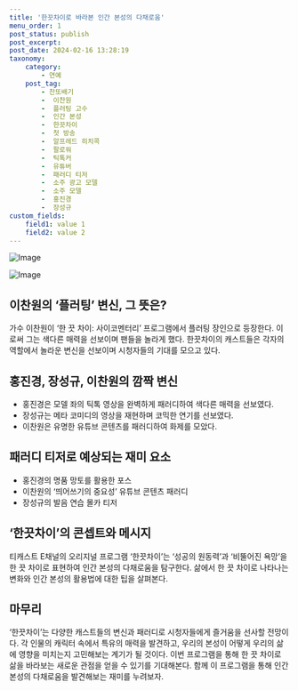 ```yaml
---
title: '한끗차이로 바라본 인간 본성의 다채로움'
menu_order: 1
post_status: publish
post_excerpt: 
post_date: 2024-02-16 13:28:19
taxonomy:
    category:
        - 연예
    post_tag:
        - 찬또배기
        -  이찬원
        -  플러팅 고수
        -  인간 본성
        -  한끗차이
        -  첫 방송
        -  알프레드 히치콕
        -  팔로워
        -  틱톡커
        -  유튜버
        -  패러디 티저
        -  소주 광고 모델
        -  소주 모델
        -  홍진경
        -  장성규
custom_fields:
    field1: value 1
    field2: value 2
---
```


![Image](https://ssl.pstatic.net/mimgnews/image/410/2024/02/15/0000981216_001_20240215180003050.jpg?type=w540)

![Image](https://mimgnews.pstatic.net/image/410/2024/02/15/0000981216_002_20240215180003091.png?type=w540)

## 이찬원의 ‘플러팅’ 변신, 그 뜻은?
가수 이찬원이 ‘한 끗 차이: 사이코멘터리’ 프로그램에서 플러팅 장인으로 등장한다. 이로써 그는 색다른 매력을 선보이며 팬들을 놀라게 했다. 한끗차이의 캐스트들은 각자의 역할에서 놀라운 변신을 선보이며 시청자들의 기대를 모으고 있다.
## 홍진경, 장성규, 이찬원의 깜짝 변신
- 홍진경은 모델 좌의 틱톡 영상을 완벽하게 패러디하여 색다른 매력을 선보였다.
- 장성규는 메타 코미디의 영상을 재현하며 코믹한 연기를 선보였다.
- 이찬원은 유명한 유튜브 콘텐츠를 패러디하여 화제를 모았다.
## 패러디 티저로 예상되는 재미 요소
- 홍진경의 명품 망토를 활용한 포스
- 이찬원의 ‘띄어쓰기의 중요성’ 유튜브 콘텐츠 패러디
- 장성규의 발음 연습 몰카 티저
## ‘한끗차이’의 콘셉트와 메시지
티캐스트 E채널의 오리지널 프로그램 ‘한끗차이’는 ‘성공의 원동력’과 ‘비뚤어진 욕망’을 한 끗 차이로 표현하여 인간 본성의 다채로움을 탐구한다. 삶에서 한 끗 차이로 나타나는 변화와 인간 본성의 활용법에 대한 팁을 살펴본다.
## 마무리
‘한끗차이’는 다양한 캐스트들의 변신과 패러디로 시청자들에게 즐거움을 선사할 전망이다. 각 인물의 캐릭터 속에서 특유의 매력을 발견하고, 우리의 본성이 어떻게 우리의 삶에 영향을 미치는지 고민해보는 계기가 될 것이다. 이번 프로그램을 통해 한 끗 차이로 삶을 바라보는 새로운 관점을 얻을 수 있기를 기대해본다. 함께 이 프로그램을 통해 인간 본성의 다채로움을 발견해보는 재미를 누려보자.
